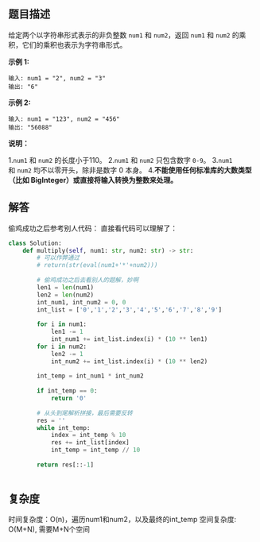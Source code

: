 ## 题目描述
给定两个以字符串形式表示的非负整数 `num1` 和 `num2`，返回 `num1` 和 `num2` 的乘积，它们的乘积也表示为字符串形式。

**示例 1:**
```
输入: num1 = "2", num2 = "3"
输出: "6"
```
**示例 2:**
```
输入: num1 = "123", num2 = "456"
输出: "56088"
```
**说明：**

1.`num1` 和 `num2` 的长度小于110。
2.`num1` 和 `num2` 只包含数字 `0-9`。
3.`num1` 和 `num2` 均不以零开头，除非是数字 0 本身。
4.**不能使用任何标准库的大数类型（比如 BigInteger）或直接将输入转换为整数来处理。**


## 解答
偷鸡成功之后参考别人代码：
直接看代码可以理解了：
```py
class Solution:
    def multiply(self, num1: str, num2: str) -> str:
        # 可以作弊通过
        # return(str(eval(num1+'*'+num2)))
        
        # 偷鸡成功之后去看别人的题解，妙啊
        len1 = len(num1)
        len2 = len(num2)
        int_num1, int_num2 = 0, 0
        int_list = ['0','1','2','3','4','5','6','7','8','9']
        
        for i in num1:
            len1 -= 1
            int_num1 += int_list.index(i) * (10 ** len1)
        for i in num2:
            len2 -= 1
            int_num2 += int_list.index(i) * (10 ** len2)
        
        int_temp = int_num1 * int_num2
        
        if int_temp == 0:
            return '0'
        
        # 从头到尾解析拼接，最后需要反转
        res = ''
        while int_temp:
            index = int_temp % 10
            res += int_list[index]
            int_temp = int_temp // 10
        
        return res[::-1]
        
```
## 复杂度
时间复杂度：O(n)，遍历num1和num2，以及最终的int_temp
空间复杂度: O(M+N), 需要M+N个空间